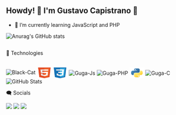 ## Howdy! 🤠 I'm Gustavo Capistrano 👋

- 🌱 I’m currently learning JavaScript and PHP 

![Anurag's GitHub stats](https://github-readme-stats.vercel.app/api?username=GustavoCapis&show_icons=true&theme=synthwave)

## 
🤖 Technologies

<div style="display: inline_block"><br>
  <img allign="right" alt="Black-Cat" height="75" width="75" src="https://images-wixmp-ed30a86b8c4ca887773594c2.wixmp.com/f/b605e675-8cb7-44b4-9bc3-273e437580ab/delenxl-aa3d72f9-7f20-48db-ab88-10014698b479.gif?token=eyJ0eXAiOiJKV1QiLCJhbGciOiJIUzI1NiJ9.eyJzdWIiOiJ1cm46YXBwOjdlMGQxODg5ODIyNjQzNzNhNWYwZDQxNWVhMGQyNmUwIiwiaXNzIjoidXJuOmFwcDo3ZTBkMTg4OTgyMjY0MzczYTVmMGQ0MTVlYTBkMjZlMCIsIm9iaiI6W1t7InBhdGgiOiJcL2ZcL2I2MDVlNjc1LThjYjctNDRiNC05YmMzLTI3M2U0Mzc1ODBhYlwvZGVsZW54bC1hYTNkNzJmOS03ZjIwLTQ4ZGItYWI4OC0xMDAxNDY5OGI0NzkuZ2lmIn1dXSwiYXVkIjpbInVybjpzZXJ2aWNlOmZpbGUuZG93bmxvYWQiXX0.QkJoBT-MMNB03BEKavyGSmmXLpJU2C45QHiUMoeIJEs">
  <img align="center" alt="Guga-HTML" height="30" width="40" src="https://raw.githubusercontent.com/devicons/devicon/master/icons/html5/html5-original.svg">
  <img align="center" alt="Guga-CSS" height="30" width="40" src="https://raw.githubusercontent.com/devicons/devicon/master/icons/css3/css3-original.svg">
  <img align="center" alt="Guga-Js" height="30" width="40" src="https://cdn.jsdelivr.net/gh/devicons/devicon@latest/icons/javascript/javascript-original.svg">
  <img align="center" alt="Guga-PHP" height="30" width="40" src="https://cdn.jsdelivr.net/gh/devicons/devicon@latest/icons/php/php-original.svg">
  <img align="center" alt="Guga-Python" height="30" width="40" src="https://raw.githubusercontent.com/devicons/devicon/master/icons/python/python-original.svg">
  <img align="center" alt="Guga-C" height="30" width="40" src="https://cdn.jsdelivr.net/gh/devicons/devicon@latest/icons/c/c-original.svg">
    <img 
      align="left" 
      alt="GitHub Stats" 
      width="25%" 
      src="https://github-readme-stats.vercel.app/api/top-langs/?username=GustavoCapis&theme=tokyonight&layout=compact&custom_title=Languages&langs_count=9" 
  >
</div>

## 
🗨️ Socials

<div> 
  <a href="https://www.linkedin.com/in/gustavo-capistrano-249013335" target="_blank"><img src="https://img.shields.io/badge/-LinkedIn-%230077B5?style=for-the-badge&logo=linkedin&logoColor=white" target="_blank"></a> 
  <a href = "mailto:gustavo.capy@gmail.com"><img src="https://img.shields.io/badge/-Gmail-%23333?style=for-the-badge&logo=gmail&logoColor=white" target="_blank"></a>  
  <a href="https://instagram.com/gustavo_capistrano" target="_blank"><img src="https://img.shields.io/badge/-Instagram-%23E4405F?style=for-the-badge&logo=instagram&logoColor=white" target="_blank"></a>
</div>
